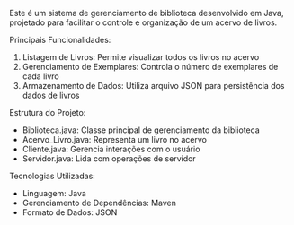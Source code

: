 Este é um sistema de gerenciamento de biblioteca desenvolvido em Java, projetado para facilitar o controle e organização de um acervo de livros.

Principais Funcionalidades:
1. Listagem de Livros: Permite visualizar todos os livros no acervo
2. Gerenciamento de Exemplares: Controla o número de exemplares de cada livro
3. Armazenamento de Dados: Utiliza arquivo JSON para persistência dos dados de livros

Estrutura do Projeto:
- Biblioteca.java: Classe principal de gerenciamento da biblioteca
- Acervo_Livro.java: Representa um livro no acervo
- Cliente.java: Gerencia interações com o usuário
- Servidor.java: Lida com operações de servidor

Tecnologias Utilizadas:
- Linguagem: Java
- Gerenciamento de Dependências: Maven
- Formato de Dados: JSON
